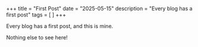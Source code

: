 +++
title = "First Post"
date = "2025-05-15"
description = "Every blog has a first post"
tags = [ ]
+++

Every blog has a first post, and this is mine.

Nothing else to see here!